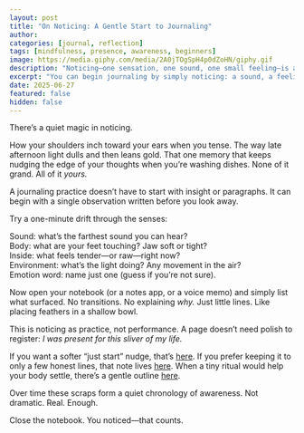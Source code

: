 ```yaml
---
layout: post
title: "On Noticing: A Gentle Start to Journaling"
author: 
categories: [journal, reflection]
tags: [mindfulness, presence, awareness, beginners]
image: https://media.giphy.com/media/2A0jTOgSpH4p0dZoHN/giphy.gif
description: "Noticing—one sensation, one sound, one small feeling—is a quiet doorway into journaling, presence, and self-connection."
excerpt: "You can begin journaling by simply noticing: a sound, a feeling, the light shifting. Small observations become a gentle record of presence."
date: 2025-06-27
featured: false
hidden: false
---
```


There’s a quiet magic in noticing.

How your shoulders inch toward your ears when you tense. The way late afternoon light dulls and then leans gold. That one memory that keeps nudging the edge of your thoughts when you’re washing dishes. None of it grand. All of it *yours.*

A journaling practice doesn’t have to start with insight or paragraphs. It can begin with a single observation written before you look away.

Try a one-minute drift through the senses:

Sound: what’s the farthest sound you can hear?  
Body: what are your feet touching? Jaw soft or tight?  
Inside: what feels tender—or raw—right now?  
Environment: what’s the light doing? Any movement in the air?  
Emotion word: name just one (guess if you’re not sure).

Now open your notebook (or a notes app, or a voice memo) and simply list what surfaced. No transitions. No explaining *why.* Just little lines. Like placing feathers in a shallow bowl.

This is noticing as practice, not performance. A page doesn’t need polish to register: *I was present for this sliver of my life.*

If you want a softer “just start” nudge, that’s [here](/start-where-you-are/). If you prefer keeping it to only a few honest lines, that note lives [here](/a-few-lines-a-day/). When a tiny ritual would help your body settle, there’s a gentle outline [here](/journaling-ritual/).

Over time these scraps form a quiet chronology of awareness. Not dramatic. Real. Enough.

Close the notebook. You noticed—that counts.